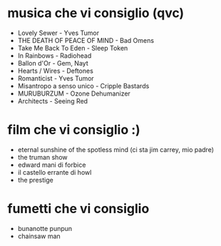# musica che vi consiglio (qvc)
* Lovely Sewer - Yves Tumor
* THE DEATH OF PEACE OF MIND - Bad Omens
* Take Me Back To Eden - Sleep Token
* In Rainbows - Radiohead
* Ballon d'Or - Gem, Nayt
* Hearts / Wires - Deftones
* Romanticist - Yves Tumor
* Misantropo a senso unico - Cripple Bastards
* MURUBURZUM - Ozone Dehumanizer
* Architects - Seeing Red

# film che vi consiglio :)
* eternal sunshine of the spotless mind (ci sta jim carrey, mio padre)
* the truman show
* edward mani di forbice
* il castello errante di howl
* the prestige


# fumetti che vi consiglio
* bunanotte punpun
* chainsaw man